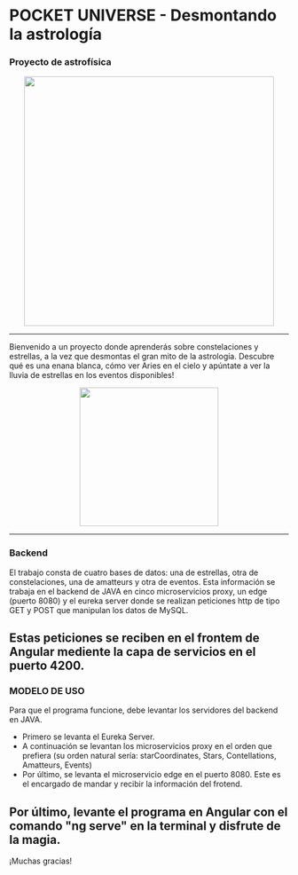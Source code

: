# POCKET UNIVERSE - Desmontando la astrología

### Proyecto de astrofísica
<p align="center">
    <img src = '' width='450'>
</p>

-----------------------------------------------------------------------------------------------------------------------------------------------------------------------

Bienvenido a un proyecto donde aprenderás sobre constelaciones y estrellas, a la vez que desmontas el gran mito de la astrología. Descubre qué es una enana blanca, cómo ver Aries
en el cielo y apúntate a ver la lluvia de estrellas en los eventos disponibles!
<p align="center">
<img src = '' width='250'>

-----------------------------------------------------------------------------------------------------------------------------------------

###  Backend

El trabajo consta de cuatro bases de datos: una de estrellas, otra de constelaciones, una de amatteurs y otra de eventos. Esta información se trabaja en el backend de JAVA 
en cinco microservicios proxy, un edge (puerto 8080) y el eureka server donde se realizan peticiones http de tipo GET y POST que manipulan los datos de MySQL.

Estas peticiones se reciben en el frontem de Angular mediente la capa de servicios en el puerto 4200.
-----------------------------------------------------------------------------------------------------------------------------------------------------------------------

###  MODELO DE USO

Para que el programa funcione, debe levantar los servidores del backend en JAVA. 
- Primero se levanta el Eureka Server.
- A continuación se levantan los microservicios proxy en el orden que prefiera (su orden natural sería: starCoordinates, Stars, Contellations, Amatteurs, Events)
- Por último, se levanta el microservicio edge en el puerto 8080. Este es el encargado de mandar y recibir la información del frotend.

Por último, levante el programa en Angular con el comando "ng serve" en la terminal y disfrute de la magia.
-----------------------------------------------------------------------------------------------------------------------------------------------------------------------
¡Muchas gracias!
